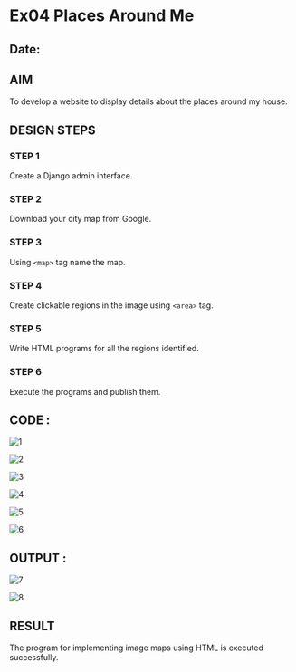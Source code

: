 # Ex04 Places Around Me
## Date: 

## AIM
To develop a website to display details about the places around my house.

## DESIGN STEPS

### STEP 1
Create a Django admin interface.

### STEP 2
Download your city map from Google.

### STEP 3
Using ```<map>``` tag name the map.

### STEP 4
Create clickable regions in the image using ```<area>``` tag.

### STEP 5
Write HTML programs for all the regions identified.

### STEP 6
Execute the programs and publish them.

## CODE :

![1](https://github.com/Lakshmi-v-Priya/NearMe/assets/151720706/00659d90-90b4-4d4a-bb7a-653002e13be5)

![2](https://github.com/Lakshmi-v-Priya/NearMe/assets/151720706/3a4cf7ff-10e0-4b82-8856-ba9aad4d4513)

![3](https://github.com/Lakshmi-v-Priya/NearMe/assets/151720706/d78fa110-6d6b-4f2d-9cb2-6fee37320dba)

![4](https://github.com/Lakshmi-v-Priya/NearMe/assets/151720706/fbbfe655-d02e-4fb3-a3cb-45c93b75ba93)

![5](https://github.com/Lakshmi-v-Priya/NearMe/assets/151720706/b3f3a538-bc0b-4a9e-a3a3-039cdc0a6548)

![6](https://github.com/Lakshmi-v-Priya/NearMe/assets/151720706/956a2135-ce2d-43ae-a951-73b259bd33cf)



## OUTPUT :

![7](https://github.com/Lakshmi-v-Priya/NearMe/assets/151720706/4e7c9abe-e1c7-48f7-8fbc-b26e14fd08fa)

![8](https://github.com/Lakshmi-v-Priya/NearMe/assets/151720706/9af2a728-5ab0-41f7-9df4-dfaa26c15568)


## RESULT
The program for implementing image maps using HTML is executed successfully.
